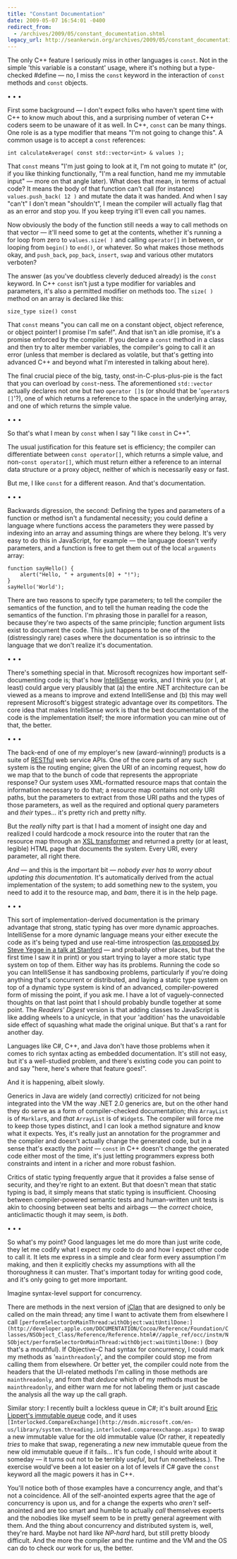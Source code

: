 ```yaml
---
title: "Constant Documentation"
date: 2009-05-07 16:54:01 -0400
redirect_from:
  - /archives/2009/05/constant_documentation.shtml
legacy_url: http://seankerwin.org/archives/2009/05/constant_documentation.shtml
---
```

The only C++ feature I seriously miss in other languages is `const`. Not in the simple 'this variable is a constant' usage, where it's nothing but a type-checked #define — no, I miss the `const` keyword in the interaction of `const` methods and `const` objects.

• • •

First some background — I don't expect folks who haven't spent time with C++ to know much about this, and a surprising number of veteran C++ coders seem to be unaware of it as well. In C++, `const` can be many things. One role is as a type modifier that means "I'm not going to change this". A common usage is to accept a `const` references:

```
int calculateAverage( const std::vector<int> & values );
```

That `const` means "I'm just going to look at it, I'm not going to mutate it" (or, if you like thinking functionally, "I'm a real function, hand me my immutable input" — more on that angle later). What does that mean, in terms of actual code? It means the body of that function can't call (for instance) `values.push_back( 12 )` and mutate the data it was handed. And when I say "can't" I don't mean "shouldn't", I mean the compiler will actually flag that as an error and stop you. If you keep trying it'll even call you names.

Now obviously the body of the function still needs a way to call methods on that vector — it'll need some to get at the contents, whether it's running a for loop from zero to `values.size( )` and calling `operator[]` in between, or looping from `begin()` to `end()`, or whatever. So what makes those methods okay, and `push_back`, `pop_back`, `insert`, `swap` and various other mutators verboten?

The answer (as you've doubtless cleverly deduced already) is the `const` keyword. In C++ `const` isn't just a type modifier for variables and parameters, it's also a permitted modifier on methods too. The `size( )` method on an array is declared like this:

```
size_type size() const
```

That `const` means "you can call me on a constant object, object reference, or object pointer! I promise I'm safe!". And that isn't an idle promise, it's a promise enforced by the compiler. If you declare a `const` method in a class and then try to alter member variables, the compiler's going to call it an error (unless that member is declared as volatile, but that's getting into advanced C++ and beyond what I'm interested in talking about here).

The final crucial piece of the big, tasty, onst-in-C-plus-plus-pie is the fact that you can overload by `const`\-ness. The aforementioned `std::vector` actually declares not one but _two_ `operator []`s (or should that be '`operator`s `[]`'?), one of which returns a reference to the space in the underlying array, and one of which returns the simple value.

• • •

So that's what I mean by `const` when I say "I like `const` in C++".

The usual justification for this feature set is efficiency; the compiler can differentiate between `const operator[]`, which returns a simple value, and non-`const operator[]`, which must return either a reference to an internal data structure or a proxy object, neither of which is necessarily easy or fast.

But me, I like `const` for a different reason. And that's documentation.

• • •

Backwards digression, the second: Defining the types and parameters of a function or method isn't a fundamental necessity; you could define a language where functions access the parameters they were passed by indexing into an array and assuming things are where they belong. It's very easy to do this in JavaScript, for example — the language doesn't verify parameters, and a function is free to get them out of the local `arguments` array:

```
function sayHello() {
	alert("Hello, " + arguments[0] + "!");
}
sayHello('World');
```

There are two reasons to specify type parameters; to tell the compiler the semantics of the function, and to tell the human reading the code the semantics of the function. I'm phrasing those in parallel for a reason, because they're two aspects of the same principle; function argument lists exist to document the code. This just happens to be one of the (distressingly rare) cases where the documentation is so intrinsic to the language that we don't realize it's documentation.

• • •

There's something special in that. Microsoft recognizes how important self-documenting code is; that's how [IntelliSense](http://en.wikipedia.org/wiki/IntelliSense) works, and I think you (or I, at least) could argue very plausibly that (a) the entire .NET architecture can be viewed as a means to improve and extend IntelliSense and (b) this may well represent Microsoft's biggest strategic advantage over its competitors. The core idea that makes IntelliSense work is that the best documentation of the code is the implementation itself; the more information you can mine out of that, the better.

• • •

The back-end of one of my employer's new (award-winning!) products is a suite of [RESTful](http://en.wikipedia.org/wiki/Representational_State_Transfer) web service APIs. One of the core parts of any such system is the routing engine; given the URI of an incoming request, how do we map that to the bunch of code that represents the appropriate response? Our system uses XML-formatted resource maps that contain the information necessary to do that; a resource map contains not only URI paths, but the parameters to extract from those URI paths and the types of those parameters, as well as the required and optional query parameters and _their_ types... it's pretty rich and pretty nifty.

But the _really_ nifty part is that I had a moment of insight one day and realized I could hardcode a mock resource into the router that ran the resource map through an [XSL transformer](http://en.wikipedia.org/wiki/XSLT) and returned a pretty (or at least, legible) HTML page that documents the system. Every URI, every parameter, all right there.

_And_ — and this is the important bit — _nobody ever has to worry about updating this documentation_. It's automatically derived from the actual implementation of the system; to add something new to the system, you need to add it to the resource map, and _bam_, there it is in the help page.

• • •

This sort of implementation-derived documentation is the primary advantage that strong, static typing has over more dynamic approaches. IntelliSense for a more dynamic language means your either execute the code as it's being typed and use real-time introspection ([as proposed by Steve Yegge in a talk at Stanford](http://steve-yegge.blogspot.com/2008/05/dynamic-languages-strike-back.html) — and probably other places, but that the first time I saw it in print) or you start trying to layer a more static type system on top of them. Either way has its problems. Running the code so you can IntelliSense it has sandboxing problems, particularly if you're doing anything that's concurrent or distributed, and laying a static type system on top of a dynamic type system is kind of an advanced, compiler-powered form of missing the point, if you ask me. I have a lot of vaguely-connected thoughts on that last point that I should probably bundle together at some point. The _Readers' Digest_ version is that adding classes to JavaScript is like adding wheels to a unicycle, in that your 'addition' has the unavoidable side effect of squashing what made the original unique. But that's a rant for another day.

Languages like C#, C++, and Java don't have those problems when it comes to rich syntax acting as embedded documentation. It's still not easy, but it's a well-studied problem, and there's existing code you can point to and say "here, here's where that feature goes!".

And it is happening, albeit slowly.

Generics in Java are widely (and correctly) criticized for not being integrated into the VM the way .NET 2.0 generics are, but on the other hand they do serve as a form of compiler-checked documentation; _this_ `ArrayList` is of `Marklar`s, and _that_ `ArrayList` is of `Widget`s. The compiler will force me to keep those types distinct, and I can look a method signature and know what it expects. Yes, it's really just an annotation for the programmer and the compiler and doesn't actually change the generated code, but in a sense that's exactly the _point_ — `const` in C++ doesn't change the generated code either most of the time, it's just letting programmers express both constraints and intent in a richer and more robust fashion.

Critics of static typing frequently argue that it provides a false sense of security, and they're right to an extent. But that doesn't mean that static typing is bad, it simply means that static typing is insufficient. Choosing between compiler-powered semantic tests and human-written unit tests is akin to choosing between seat belts and airbags — the _correct_ choice, anticlimactic though it may seem, is _both_.

• • •

So what's my point? Good languages let me do more than just write code, they let me codify what I expect my code to do and how I expect other code to call it. It lets me express in a simple and clear form every assumption I'm making, and then it explicitly checks my assumptions with all the thoroughness it can muster. That's important today for writing good code, and it's only going to get more important.

Imagine syntax-level support for concurrency.

There are methods in the next version of [iClan](/iclan) that are designed to only be called on the main thread; any time I want to activate them from elsewhere I call `[performSelectorOnMainThread:withObject:waitUntilDone:](http://developer.apple.com/DOCUMENTATION/Cocoa/Reference/Foundation/Classes/NSObject_Class/Reference/Reference.html#//apple_ref/occ/instm/NSObject/performSelectorOnMainThread:withObject:waitUntilDone:)` (boy that's a mouthful). If Objective-C had syntax for concurrency, I could mark my methods as '`mainthreadonly`', and the compiler could stop me from calling them from elsewhere. Or better yet, the compiler could note from the headers that the UI-related methods I'm calling in those methods are `mainthreadonly`, and from that _deduce_ which of my methods must be `mainthreadonly`, and either warn me for not labeling them or just cascade the analysis all the way up the call graph.

Similar story: I recently built a lockless queue in C#; it's built around [Eric Lippert's immutable queue](http://blogs.msdn.com/ericlippert/archive/2007/12/10/immutability-in-c-part-four-an-immutable-queue.aspx) code, and it uses `[Interlocked.CompareExchange](http://msdn.microsoft.com/en-us/library/system.threading.interlocked.compareexchange.aspx)` to swap a new immutable value for the old immutable value (Or rather, it repeatedly _tries_ to make that swap, regenerating a _new_ new immutable queue from the new old immutable queue if it fails... It's fun code, I should write about it someday — it turns out not to be terribly _useful_, but fun nonetheless.). The exercise would've been a lot easier on a lot of levels if C# gave the `const` keyword all the magic powers it has in C++.

You'll notice both of those examples have a concurrency angle, and that's not a coincidence. All of the self-anointed experts agree that the age of concurrency is upon us, and for a change the experts who _aren't_ self-anointed and are too smart and humble to actually _call_ themselves experts and the nobodies like myself seem to be in pretty general agreement with them. And the thing about concurrency and distributed system is, well, they're hard. Maybe not hard like _NP-hard_ hard, but still pretty bloody difficult. And the more the compiler and the runtime and the VM and the OS can do to check our work for us, the better.
